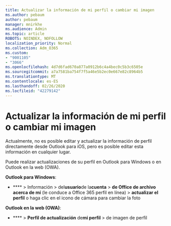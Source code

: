 ```yaml
---
title: Actualizar la información de mi perfil o cambiar mi imagen
ms.author: pebaum
author: pebaum
manager: mnirkhe
ms.audience: Admin
ms.topic: article
ROBOTS: NOINDEX, NOFOLLOW
localization_priority: Normal
ms.collection: Adm_O365
ms.custom:
- "9001105"
- "3066"
ms.openlocfilehash: 4d7d6fad670a877a0912b6c4a4bec0c5b3c6505e
ms.sourcegitcommit: a7a7581ba754f7f5a46e5b2ec0e667e82c8964b5
ms.translationtype: MT
ms.contentlocale: es-ES
ms.lasthandoff: 02/26/2020
ms.locfileid: "42279142"
---
```

# <a name="update-my-profile-information-or-change-my-picture"></a>Actualizar la información de mi perfil o cambiar mi imagen

Actualmente, no es posible editar y actualizar la información de perfil directamente desde Outlook para iOS, pero es posible editar esta información en cualquier lugar. 

Puede realizar actualizaciones de su perfil en Outlook para Windows o en Outlook en la web (OWA). 

**Outlook para Windows**: 

- **** > Información > del**usuario**de la**cuenta** > **de Office de archivo acerca de mí** (le conduce a Office 365 perfil en línea) > **actualizar el perfil** o haga clic en el icono de cámara para cambiar la foto  
  
**Outlook en la web (OWA)**: 

- **** > **Perfil de actualización** de**mi perfil** > de imagen de perfil
